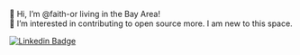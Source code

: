 👋 Hi, I’m @faith-or living in the Bay Area! <br>
👀 I’m interested in contributing to open source more. I am new to this space.

<a href="https://www.linkedin.com/in/orfaith/" rel="nofollow"><img src="https://camo.githubusercontent.com/75593e99f36e66dd11388d015bfd4e4e58473578/68747470733a2f2f696d672e736869656c64732e696f2f62616467652f2d4c696e6b6564496e2d626c75653f7374796c653d666c61742d737175617265266c6f676f3d4c696e6b6564696e266c6f676f436f6c6f723d7768697465266c696e6b3d68747470733a2f2f7777772e6c696e6b6564696e2e636f6d2f696e2f68617273686b756d61726b68617472692f" alt="Linkedin Badge" data-canonical-src="https://img.shields.io/badge/-LinkedIn-blue?style=flat-square&amp;logo=Linkedin&amp;logoColor=white&amp;link=https://www.linkedin.com/in/stevecalvert/" style="max-width:100%;"></a> 
<!---
faith-or/faith-or is a ✨ special ✨ repository because its `README.md` (this file) appears on your GitHub profile.
You can click the Preview link to take a look at your changes.
--->
